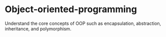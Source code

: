 # Object-oriented-programming
Understand the core concepts of OOP such as encapsulation, abstraction, inheritance, and polymorphism.
